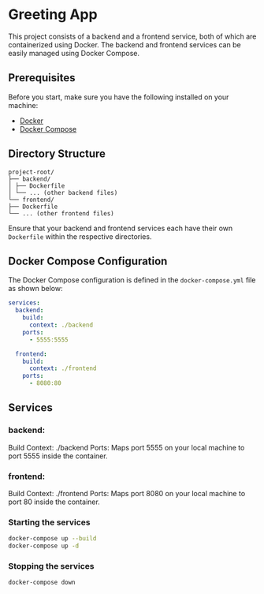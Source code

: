 # Greeting App

This project consists of a backend and a frontend service, both of which are containerized using Docker. The backend and frontend services can be easily managed using Docker Compose.

## Prerequisites

Before you start, make sure you have the following installed on your machine:

- [Docker](https://www.docker.com/products/docker-desktop)
- [Docker Compose](https://docs.docker.com/compose/install/)

## Directory Structure
```
project-root/
├── backend/
│ ├── Dockerfile
│ └── ... (other backend files)
└── frontend/
├── Dockerfile
└── ... (other frontend files)
```
Ensure that your backend and frontend services each have their own `Dockerfile` within the respective directories.

## Docker Compose Configuration

The Docker Compose configuration is defined in the `docker-compose.yml` file as shown below:

```yaml
services:
  backend:
    build:
      context: ./backend
    ports:
      - 5555:5555

  frontend:
    build:
      context: ./frontend
    ports:
      - 8080:80
```
## Services
### backend:
Build Context: ./backend
Ports: Maps port 5555 on your local machine to port 5555 inside the container.
### frontend:
Build Context: ./frontend
Ports: Maps port 8080 on your local machine to port 80 inside the container.
### Starting the services
```bash
docker-compose up --build
docker-compose up -d
```
### Stopping the services
```bash
docker-compose down
```